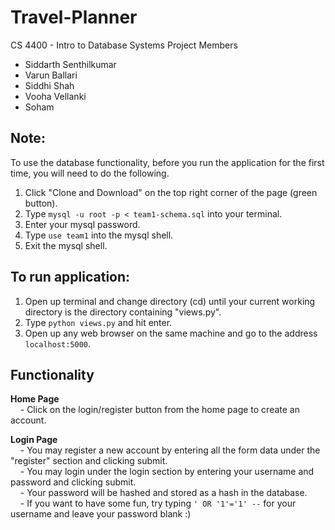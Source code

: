 # Travel-Planner

CS 4400 - Intro to Database Systems
Project Members
- Siddarth Senthilkumar
- Varun Ballari
- Siddhi Shah
- Vooha Vellanki
- Soham

## Note:
To use the database functionality, before you run the application for the first time, you will need to do the following.

1. Click "Clone and Download" on the top right corner of the page (green button).
2. Type `mysql -u root -p < team1-schema.sql` into your terminal.
3. Enter your mysql password.
4. Type `use team1` into the mysql shell.
5. Exit the mysql shell.

## To run application:
1. Open up terminal and change directory (cd) until your current working directory is the directory containing "views.py".
2. Type `python views.py` and hit enter.
3. Open up any web browser on the same machine and go to the address `localhost:5000`.

## Functionality
<b>Home Page</b><br />
&nbsp;&nbsp;&nbsp;&nbsp;- Click on the login/register button from the home page to create an account.

<b>Login Page</b><br />
&nbsp;&nbsp;&nbsp;&nbsp;- You may register a new account by entering all the form data under the "register" section and clicking submit.<br />
&nbsp;&nbsp;&nbsp;&nbsp;- You may login under the login section by entering your username and password and clicking submit.<br />
&nbsp;&nbsp;&nbsp;&nbsp;- Your password will be hashed and stored as a hash in the database.<br />
&nbsp;&nbsp;&nbsp;&nbsp;- If you want to have some fun, try typing `' OR '1'='1' --` for your username and leave your password blank :)
